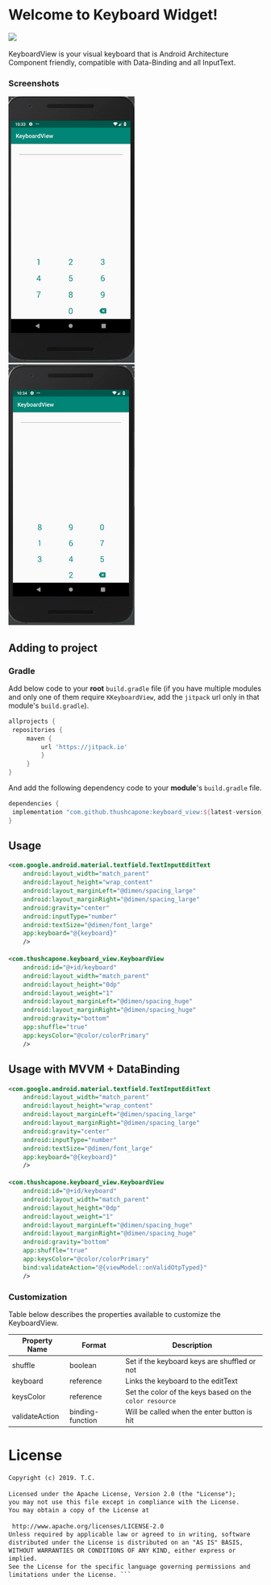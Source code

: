 
# Welcome to Keyboard Widget!  
  
[![](https://jitpack.io/v/thushcapone/keyboard_view.svg)](https://jitpack.io/#thushcapone/keyboard_view)   
  
KeyboardView is your visual keyboard that is Android Architecture Component friendly, compatible with Data-Binding and all InputText.
  
### Screenshots  
<img src="https://raw.githubusercontent.com/thushcapone/keyboard_view/master/screenshots/demo-keyboard-unshuffled.png" width="250">&nbsp;&nbsp;<img src="https://raw.githubusercontent.com/thushcapone/keyboard_view/master/screenshots/demo-keyboard-shuffled.png" width="250">  
  
  
## Adding to project  
  
### Gradle  
Add below code to your **root** `build.gradle` file (if you have multiple modules and only one of them require `KKeyboardView`, add the `jitpack` url only in that module's `build.gradle`).  
```groovy  
allprojects {  
 repositories { 
	 maven { 
		 url 'https://jitpack.io' 
		 } 
	 }
}  
```  
And add the following dependency code to your **module**'s `build.gradle` file.  
```groovy  
dependencies {  
 implementation "com.github.thushcapone:keyboard_view:${latest-version}"
}  
```  
  
## Usage  
```xml  
<com.google.android.material.textfield.TextInputEditText
    android:layout_width="match_parent"
    android:layout_height="wrap_content"
    android:layout_marginLeft="@dimen/spacing_large"
    android:layout_marginRight="@dimen/spacing_large"
    android:gravity="center"
    android:inputType="number"
    android:textSize="@dimen/font_large"
    app:keyboard="@{keyboard}"
    />

<com.thushcapone.keyboard_view.KeyboardView
    android:id="@+id/keyboard"
    android:layout_width="match_parent"
    android:layout_height="0dp"
    android:layout_weight="1"
    android:layout_marginLeft="@dimen/spacing_huge"
    android:layout_marginRight="@dimen/spacing_huge"
    android:gravity="bottom"
    app:shuffle="true"
    app:keysColor="@color/colorPrimary"
    />

```  

## Usage with MVVM + DataBinding  
```xml  
<com.google.android.material.textfield.TextInputEditText
    android:layout_width="match_parent"
    android:layout_height="wrap_content"
    android:layout_marginLeft="@dimen/spacing_large"
    android:layout_marginRight="@dimen/spacing_large"
    android:gravity="center"
    android:inputType="number"
    android:textSize="@dimen/font_large"
    app:keyboard="@{keyboard}"
    />

<com.thushcapone.keyboard_view.KeyboardView
    android:id="@+id/keyboard"
    android:layout_width="match_parent"
    android:layout_height="0dp"
    android:layout_weight="1"
    android:layout_marginLeft="@dimen/spacing_huge"
    android:layout_marginRight="@dimen/spacing_huge"
    android:gravity="bottom"
    app:shuffle="true"
    app:keysColor="@color/colorPrimary"
    bind:validateAction="@{viewModel::onValidOtpTyped}"
    />
```  
  
### Customization  
  
Table below describes the properties available to customize the KeyboardView.  
  
  
| Property Name          | Format    | Description |  
|------------------------|-----------|----------------------------------------------------------------------------------------------------------------------------------------------------------------------------------------------------------------------|  
| shuffle            | boolean     | Set if the keyboard keys are shuffled or not                              |  
| keyboard            | reference | Links the keyboard to the editText |  
| keysColor           | reference | Set the color of the keys based on the `color resource` |  
| validateAction                | binding-function | Will be called when the enter button is hit |

# License  
```  
Copyright (c) 2019. T.C.  
  
Licensed under the Apache License, Version 2.0 (the "License");  
you may not use this file except in compliance with the License.  
You may obtain a copy of the License at  
  
 http://www.apache.org/licenses/LICENSE-2.0  
Unless required by applicable law or agreed to in writing, software  
distributed under the License is distributed on an "AS IS" BASIS,  
WITHOUT WARRANTIES OR CONDITIONS OF ANY KIND, either express or implied.  
See the License for the specific language governing permissions and  
limitations under the License. ```